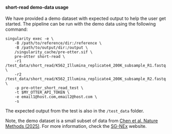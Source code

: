 #### short-read demo-data usage ####
We have provided a demo dataset with expected output to help the user get started. The pipeline can be run with the demo data using the following command: 
```
singularity exec -e \
    -B /path/to/reference/dir:/reference \
    -B /path/to/output/dir:/output \
    /singularity_cache/pre-otter.sif \
    pre-otter short-read \
    -r1 /test_data/short_read/K562_Illumina_replicate4_200K_subsample_R1.fastq.gz \
    -r2 /test_data/short_read/K562_Illumina_replicate4_200K_subsample_R2.fastq.gz \
    -p pre-otter_short_read_test \
    -t $MY_OTTER_API_TOKEN \
    -e email1@host.com,email2@host.com \
    -s  
```
The expected output from the test is also in the `/test_data` folder.

Note, the demo dataset is a small subset of data from [Chen et al. Nature Methods (2025)](https://www.nature.com/articles/s41592-025-02623-4). For more information, check the [SG-NEx](https://github.com/GoekeLab/sg-nex-data/) website. 
